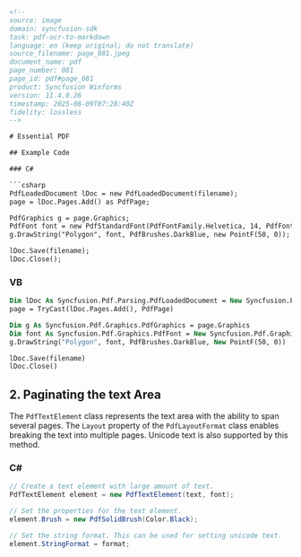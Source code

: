 ```html
<!-- 
source: image
domain: syncfusion-sdk
task: pdf-ocr-to-markdown
language: en (keep original; do not translate)
source_filename: page_081.jpeg
document_name: pdf
page_number: 081
page_id: pdf#page_081
product: Syncfusion Winforms
version: 11.4.0.26
timestamp: 2025-08-09T07:28:40Z
fidelity: lossless
-->

# Essential PDF

## Example Code

### C#

```csharp
PdfLoadedDocument lDoc = new PdfLoadedDocument(filename);
page = lDoc.Pages.Add() as PdfPage;

PdfGraphics g = page.Graphics;
PdfFont font = new PdfStandardFont(PdfFontFamily.Helvetica, 14, PdfFontStyle.Bold);
g.DrawString("Polygon", font, PdfBrushes.DarkBlue, new PointF(50, 0));

lDoc.Save(filename);
lDoc.Close();
```

### VB

```vb
Dim lDoc As Syncfusion.Pdf.Parsing.PdfLoadedDocument = New Syncfusion.Pdf.Parsing.PdfLoadedDocument(filename)
page = TryCast(lDoc.Pages.Add(), PdfPage)

Dim g As Syncfusion.Pdf.Graphics.PdfGraphics = page.Graphics
Dim font As Syncfusion.Pdf.Graphics.PdfFont = New Syncfusion.Pdf.Graphics.PdfStandardFont(PdfFontFamily.Helvetica, 14, PdfFontStyle.Bold)
g.DrawString("Polygon", font, PdfBrushes.DarkBlue, New PointF(50, 0))

lDoc.Save(filename)
lDoc.Close()
```

## 2. Paginating the text Area

The `PdfTextElement` class represents the text area with the ability to span several pages. The `Layout` property of the `PdfLayoutFormat` class enables breaking the text into multiple pages. Unicode text is also supported by this method.

### C#

```csharp
// Create a text element with large amount of text.
PdfTextElement element = new PdfTextElement(text, font);

// Set the properties for the text element.
element.Brush = new PdfSolidBrush(Color.Black);

// Set the string format. This can be used for setting unicode text.
element.StringFormat = format;
```

<!-- tags: [pdf, paginating, text, element, synchronization, unicode, text, support] keywords: [pdfloadeddocument, pdfgraphics, pdffont, drawstring, element(string, font), pdftextelement, pdfstandardfont, pdfsolidbrush, stringformat, text breakage] -->
```